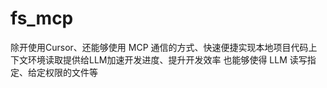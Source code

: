 # fs_mcp

除开使用Cursor、还能够使用 MCP 通信的方式、快速便捷实现本地项目代码上下文环境读取提供给LLM加速开发进度、提升开发效率
也能够使得 LLM 读写指定、给定权限的文件等
